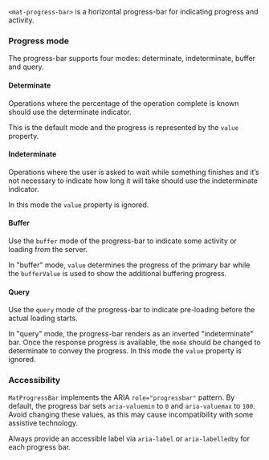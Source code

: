 `<mat-progress-bar>` is a horizontal progress-bar for indicating progress and activity.

### Progress mode
The progress-bar supports four modes: determinate, indeterminate, buffer and query.

#### Determinate
Operations where the percentage of the operation complete is known should use the
determinate indicator.

<!-- example(progress-bar-determinate) -->

This is the default mode and the progress is represented by the `value` property.

#### Indeterminate
Operations where the user is asked to wait while something finishes and it’s
not necessary to indicate how long it will take should use the indeterminate indicator.

<!-- example(progress-bar-indeterminate) -->

In this mode the `value` property is ignored.

#### Buffer
Use the `buffer` mode of the progress-bar to indicate some activity or loading from the server.

<!-- example(progress-bar-buffer) -->

In "buffer" mode, `value` determines the progress of the primary bar while the `bufferValue` is
used to show the additional buffering progress.

#### Query
Use the `query` mode of the progress-bar to indicate pre-loading before the actual loading starts.


<!-- example(progress-bar-query) -->

In "query" mode, the progress-bar renders as an inverted "indeterminate" bar. Once the response
progress is available, the `mode` should be changed to determinate to convey the progress. In
this mode the `value` property is ignored.

### Accessibility

`MatProgressBar` implements the ARIA `role="progressbar"` pattern. By default, the progress bar
sets `aria-valuemin` to `0` and `aria-valuemax` to `100`. Avoid changing these values, as this may
cause incompatibility with some assistive technology.

Always provide an accessible label via `aria-label` or `aria-labelledby` for each progress bar.
